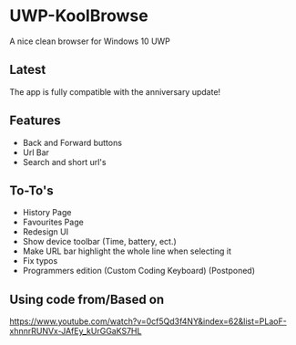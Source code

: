# UWP-KoolBrowse
A nice clean browser for Windows 10 UWP
## Latest
The app is fully compatible with the anniversary update!
## Features
* Back and Forward buttons
* Url Bar
* Search and short url's
## To-To's
* History Page
* Favourites Page
* Redesign UI
* Show device toolbar (Time, battery, ect.)
* Make URL bar highlight the whole line when selecting it
* Fix typos
* Programmers edition (Custom Coding Keyboard) (Postponed)
## Using code from/Based on
https://www.youtube.com/watch?v=0cf5Qd3f4NY&index=62&list=PLaoF-xhnnrRUNVx-JAfEy_kUrGGaKS7HL

